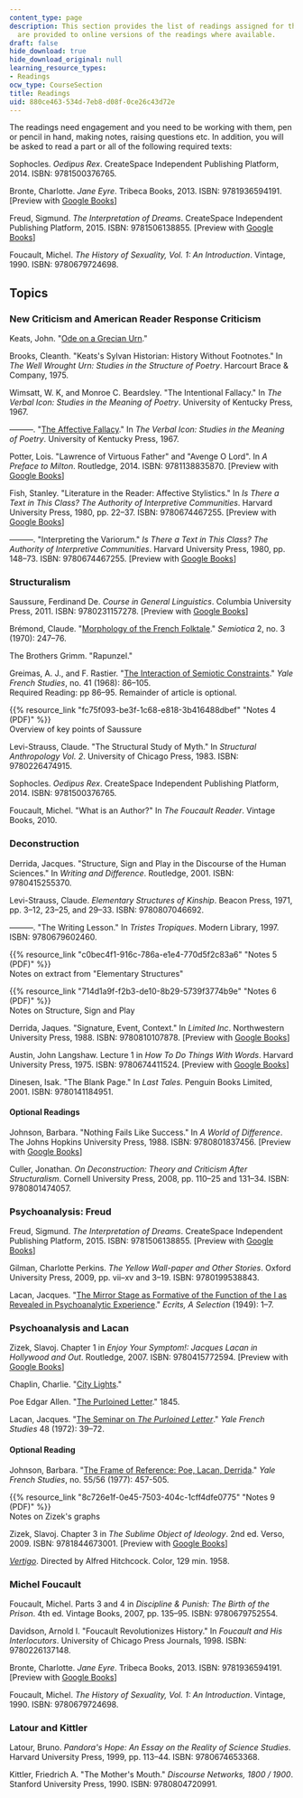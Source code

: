```yaml
---
content_type: page
description: This section provides the list of readings assigned for the course. Links
  are provided to online versions of the readings where available.
draft: false
hide_download: true
hide_download_original: null
learning_resource_types:
- Readings
ocw_type: CourseSection
title: Readings
uid: 880ce463-534d-7eb8-d08f-0ce26c43d72e
---
```

The readings need engagement and you need to be working with them, pen or pencil in hand, making notes, raising questions etc. In addition, you will be asked to read a part or all of the following required texts:

Sophocles. *Oedipus Rex*. CreateSpace Independent Publishing Platform, 2014. ISBN: 9781500376765.

Bronte, Charlotte. *Jane Eyre*. Tribeca Books, 2013. ISBN: 9781936594191. \[Preview with [Google Books](http://books.google.com/books?id=A_wJUKY7HjkC&pg=PAfrontcover)\]

Freud, Sigmund. *The Interpretation of Dreams*. CreateSpace Independent Publishing Platform, 2015. ISBN: 9781506138855. \[Preview with [Google Books](http://books.google.com/books?id=7jPBAwAAQBAJ&pg=PAfrontcover)\]

Foucault, Michel. *The History of Sexuality, Vol. 1: An Introduction*. Vintage, 1990. ISBN: 9780679724698.

## Topics

### New Criticism and American Reader Response Criticism

Keats, John. "[Ode on a Grecian Urn](http://englishhistory.net/keats/poetry/odeonagrecianurn.html)."

Brooks, Cleanth. "Keats's Sylvan Historian: History Without Footnotes." In *The Well Wrought Urn: Studies in the Structure of Poetry*. Harcourt Brace & Company, 1975.

Wimsatt, W. K, and Monroe C. Beardsley. "The Intentional Fallacy." In *The Verbal Icon: Studies in the Meaning of Poetry*. University of Kentucky Press, 1967.

———. "[The Affective Fallacy](http://www.jstor.org/stable/27537883)." In *The Verbal Icon: Studies in the Meaning of Poetry*. University of Kentucky Press, 1967.

Potter, Lois. "Lawrence of Virtuous Father" and "Avenge O Lord". In *A Preface to Milton*. Routledge, 2014. ISBN: 9781138835870. \[Preview with [Google Books](http://books.google.com/books?id=siesAgAAQBAJ&pg=PAfrontcover)\]

Fish, Stanley. "Literature in the Reader: Affective Stylistics." In *Is There a Text in This Class? The Authority of Interpretive Communities*. Harvard University Press, 1980, pp. 22–37. ISBN: 9780674467255. \[Preview with [Google Books](http://books.google.com/books?id=bYBso1t4ylcC&pg=PA21#v=onepage)\]

———. "Interpreting the Variorum." *Is There a Text in This Class? The Authority of Interpretive Communities*. Harvard University Press, 1980, pp. 148–73. ISBN: 9780674467255. \[Preview with [Google Books](http://books.google.com/books?id=bYBso1t4ylcC&pg=PA147#v=onepage)\]

### Structuralism

Saussure, Ferdinand De. *Course in General Linguistics*. Columbia University Press, 2011. ISBN: 9780231157278. \[Preview with [Google Books](http://books.google.com/books?id=n6VFhwfLs0gC&pg=PAfrontcover)\]

Brémond, Claude. "[Morphology of the French Folktale](http://dx.doi.org/10.1515/semi.1970.2.3.247)." *Semiotica* 2, no. 3 (1970): 247–76.

The Brothers Grimm. "Rapunzel."

Greimas, A. J., and F. Rastier. "[The Interaction of Semiotic Constraints](http://www.jstor.org/stable/2929667)." *Yale French Studies*, no. 41 (1968): 86–105.     
Required Reading: pp 86–95. Remainder of article is optional.

{{% resource_link "fc75f093-be3f-1c68-e818-3b416488dbef" "Notes 4 (PDF)" %}}     
Overview of key points of Saussure

Levi-Strauss, Claude. "The Structural Study of Myth." In *Structural Anthropology* *Vol. 2*. University of Chicago Press, 1983. ISBN: 9780226474915.

Sophocles. *Oedipus Rex*. CreateSpace Independent Publishing Platform, 2014. ISBN: 9781500376765.

Foucault, Michel. "What is an Author?" In *The Foucault Reader*. Vintage Books, 2010.

### Deconstruction

Derrida, Jacques. "Structure, Sign and Play in the Discourse of the Human Sciences." In *Writing and Difference*. Routledge, 2001. ISBN: 9780415255370.

Levi-Strauss, Claude. *Elementary Structures of Kinship*. Beacon Press, 1971, pp. 3–12, 23–25, and 29–33. ISBN: 9780807046692.

———. "The Writing Lesson." In *Tristes Tropiques*. Modern Library, 1997. ISBN: 9780679602460.

{{% resource_link "c0bec4f1-916c-786a-e1e4-770d5f2c83a6" "Notes 5 (PDF)" %}}     
Notes on extract from "Elementary Structures"

{{% resource_link "714d1a9f-f2b3-de10-8b29-5739f3774b9e" "Notes 6 (PDF)" %}}     
Notes on Structure, Sign and Play

Derrida, Jaques. "Signature, Event, Context." In *Limited Inc*. Northwestern University Press, 1988. ISBN: 9780810107878. \[Preview with [Google Books](http://books.google.com/books?id=-ANhg9zaAtIC&pg=PA1=onepage)\]

Austin, John Langshaw. Lecture 1 in *How To Do Things With Words*. Harvard University Press, 1975. ISBN: 9780674411524. \[Preview with [Google Books](http://books.google.com/books?id=XnRkQSTUpmgC&pg=PA1=onepage)\]

Dinesen, Isak. "The Blank Page." In *Last Tales*. Penguin Books Limited, 2001. ISBN: 9780141184951.

#### Optional Readings

Johnson, Barbara. "Nothing Fails Like Success." In *A World of Difference*. The Johns Hopkins University Press, 1988. ISBN: 9780801837456. \[Preview with [Google Books](http://books.google.com/books?id=8TPibhJxoyQC&pg=PA11=onepage)\]

Culler, Jonathan. *On Deconstruction: Theory and Criticism After Structuralism*. Cornell University Press, 2008, pp. 110–25 and 131–34. ISBN: 9780801474057.

### Psychoanalysis: Freud

Freud, Sigmund. *The Interpretation of Dreams*. CreateSpace Independent Publishing Platform, 2015. ISBN: 9781506138855. \[Preview with [Google Books](http://books.google.com/books?id=7jPBAwAAQBAJ&pg=PAfrontcover)\]

Gilman, Charlotte Perkins. *The Yellow Wall-paper and Other Stories*. Oxford University Press, 2009, pp. vii–xv and 3–19. ISBN: 9780199538843.

Lacan, Jacques. "[The Mirror Stage as Formative of the Function of the I as Revealed in Psychoanalytic Experience](http://acawiki.org/The_mirror_stage_as_formative_of_the_function_of_the_I_as_revealed_in_psychoanalytic_experience)." *Ecrits, A Selection* (1949): 1–7.

### Psychoanalysis and Lacan

Zizek, Slavoj. Chapter 1 in *Enjoy Your Symptom!: Jacques Lacan in Hollywood and Out*. Routledge, 2007. ISBN: 9780415772594. \[Preview with [Google Books](http://books.google.com/books?id=s5MpJ7pi57sC&pg=PAfrontcover)\]

Chaplin, Charlie. "[City Lights](http://www.criterion.com/films/27558-city-lights)."

Poe Edgar Allen. "[The Purloined Letter](http://xroads.virginia.edu/~hyper/POE/purloine.html)." 1845.

Lacan, Jacques. "[The Seminar on *The Purloined Letter*](http://www.lacan.com/purloined.htm)." *Yale French Studies* 48 (1972): 39–72.

#### Optional Reading

Johnson, Barbara. "[The Frame of Reference: Poe, Lacan, Derrida](http://www.jstor.org/stable/2930445)." *Yale French Studies*, no. 55/56 (1977): 457-505.

{{% resource_link "8c726e1f-0e45-7503-404c-1cff4dfe0775" "Notes 9 (PDF)" %}}     
Notes on Zizek's graphs

Zizek, Slavoj. Chapter 3 in *The Sublime Object of Ideology*. 2nd ed. Verso, 2009. ISBN: 9781844673001. \[Preview with [Google Books](http://books.google.com/books?id=EujcNVAlcw4C&pg=PA87=onepage)\]

[*Vertigo*](http://www.imdb.com/title/tt0052357/). Directed by Alfred Hitchcock. Color, 129 min. 1958.

### Michel Foucault

Foucault, Michel. Parts 3 and 4 in *Discipline & Punish: The Birth of the Prison*. 4th ed. Vintage Books, 2007, pp. 135–95. ISBN: 9780679752554.

Davidson, Arnold I. "Foucault Revolutionizes History." In *Foucault and His Interlocutors*. University of Chicago Press Journals, 1998. ISBN: 9780226137148.

Bronte, Charlotte. *Jane Eyre*. Tribeca Books, 2013. ISBN: 9781936594191. \[Preview with [Google Books](http://books.google.com/books?id=A_wJUKY7HjkC&pg=PAfrontcover)\]

Foucault, Michel. *The History of Sexuality, Vol. 1: An Introduction*. Vintage, 1990. ISBN: 9780679724698.

### Latour and Kittler

Latour, Bruno. *Pandora's Hope: An Essay on the Reality of Science Studies*. Harvard University Press, 1999, pp. 113–44. ISBN: 9780674653368. 

Kittler, Friedrich A. "The Mother's Mouth." *Discourse Networks, 1800 / 1900*. Stanford University Press, 1990. ISBN: 9780804720991.